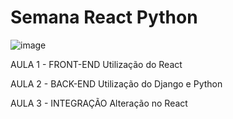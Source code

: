 # Semana React Python

![image](https://user-images.githubusercontent.com/61714418/195143205-4249633b-2285-471d-8561-0c6104fa1207.png)


AULA 1 - FRONT-END
Utilização do React

AULA 2 - BACK-END
Utilização do Django e Python

AULA 3 - INTEGRAÇÃO
Alteração no React
